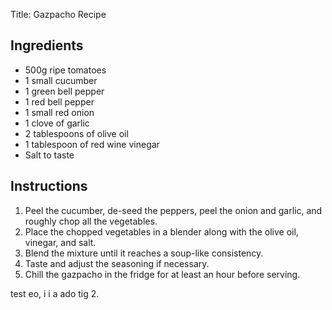 Title: Gazpacho Recipe

## Ingredients

- 500g ripe tomatoes
- 1 small cucumber
- 1 green bell pepper
- 1 red bell pepper
- 1 small red onion
- 1 clove of garlic
- 2 tablespoons of olive oil
- 1 tablespoon of red wine vinegar
- Salt to taste

## Instructions

1. Peel the cucumber, de-seed the peppers, peel the onion and garlic, and roughly chop all the vegetables.
2. Place the chopped vegetables in a blender along with the olive oil, vinegar, and salt.
3. Blend the mixture until it reaches a soup-like consistency.
4. Taste and adjust the seasoning if necessary.
5. Chill the gazpacho in the fridge for at least an hour before serving.

test
eo, i i a ado tig 2.



